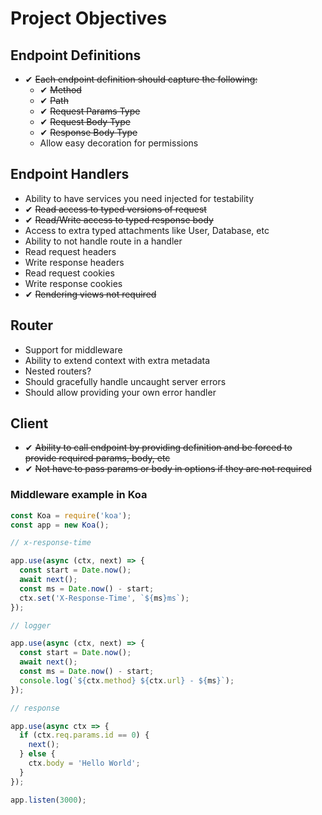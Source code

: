 # Project Objectives

## Endpoint Definitions
- ✔ ~~Each endpoint definition should capture the following:~~
  - ✔ ~~Method~~
  - ✔ ~~Path~~
  - ✔ ~~Request Params Type~~
  - ✔ ~~Request Body Type~~
  - ✔ ~~Response Body Type~~
  - Allow easy decoration for permissions

## Endpoint Handlers
- Ability to have services you need injected for testability
- ✔ ~~Read access to typed versions of request~~
- ✔ ~~Read/Write access to typed response body~~
- Access to extra typed attachments like User, Database, etc
- Ability to not handle route in a handler
- Read request headers
- Write response headers
- Read request cookies
- Write response cookies
- ✔ ~~Rendering views not required~~

## Router
- Support for middleware
- Ability to extend context with extra metadata
- Nested routers?
- Should gracefully handle uncaught server errors
- Should allow providing your own error handler

## Client
- ✔ ~~Ability to call endpoint by providing definition and be forced to provide required params, body, etc~~
- ✔ ~~Not have to pass params or body in options if they are not required~~

### Middleware example in Koa
```js
const Koa = require('koa');
const app = new Koa();

// x-response-time

app.use(async (ctx, next) => {
  const start = Date.now();
  await next();
  const ms = Date.now() - start;
  ctx.set('X-Response-Time', `${ms}ms`);
});

// logger

app.use(async (ctx, next) => {
  const start = Date.now();
  await next();
  const ms = Date.now() - start;
  console.log(`${ctx.method} ${ctx.url} - ${ms}`);
});

// response

app.use(async ctx => {
  if (ctx.req.params.id == 0) {
    next();
  } else {
    ctx.body = 'Hello World';
  }
});

app.listen(3000);
```